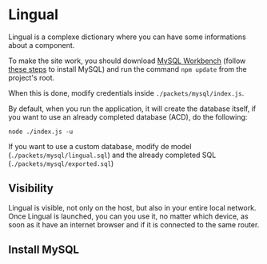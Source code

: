 # Lingual
 
Lingual is a complexe dictionary where you can have some informations about a component.

To make the site work, you should download [MySQL Workbench](https://dev.mysql.com/downloads/installer/) (follow [these steps](https://github.com/startpimp/Lingual.v2/#install-mysql) to install MySQL) and run the command `npm update` from the project's root.

When this is done, modify credentials inside `./packets/mysql/index.js`.

By default, when you run the application, it will create the database itself, if you want to use an already completed database (ACD), do the following:

```batch
node ./index.js -u
```

If you want to use a custom database, modify de model (`./packets/mysql/lingual.sql`) and the already completed SQL (`./packets/mysql/exported.sql`)

## Visibility

Lingual is visible, not only on the host, but also in your entire local network. Once Lingual is launched, you can you use it, no matter which device, as soon as it have an internet browser and if it is connected to the same router.

## Install MySQL

